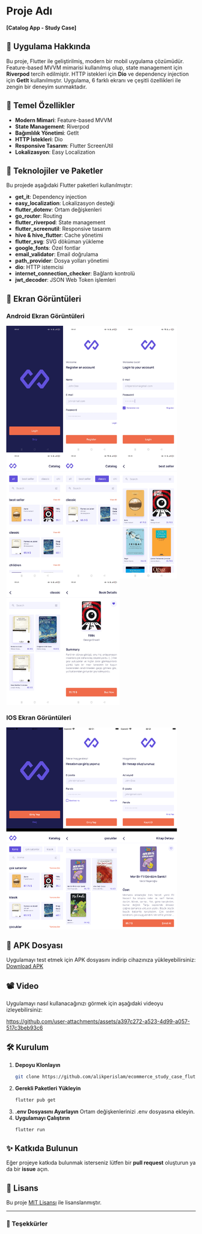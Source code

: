 # Proje Adı
**[Catalog App - Study Case]**

## 📱 Uygulama Hakkında
Bu proje, Flutter ile geliştirilmiş, modern bir mobil uygulama çözümüdür. Feature-based MVVM mimarisi kullanılmış olup, state management için **Riverpod** tercih edilmiştir. HTTP istekleri için **Dio** ve dependency injection için **GetIt** kullanılmıştır. Uygulama, 6 farklı ekranı ve çeşitli özellikleri ile zengin bir deneyim sunmaktadır.

## 🎯 Temel Özellikler
- **Modern Mimari**: Feature-based MVVM
- **State Management**: Riverpod
- **Bağımlılık Yönetimi**: GetIt
- **HTTP İstekleri**: Dio
- **Responsive Tasarım**: Flutter ScreenUtil
- **Lokalizasyon**: Easy Localization

## 🚀 Teknolojiler ve Paketler
Bu projede aşağıdaki Flutter paketleri kullanılmıştır:

- **get_it**: Dependency injection
- **easy_localization**: Lokalizasyon desteği
- **flutter_dotenv**: Ortam değişkenleri
- **go_router**: Routing
- **flutter_riverpod**: State management
- **flutter_screenutil**: Responsive tasarım
- **hive & hive_flutter**: Cache yönetimi
- **flutter_svg**: SVG döküman yükleme
- **google_fonts**: Özel fontlar
- **email_validator**: Email doğrulama
- **path_provider**: Dosya yolları yönetimi
- **dio**: HTTP istemcisi
- **internet_connection_checker**: Bağlantı kontrolü
- **jwt_decoder**: JSON Web Token işlemleri

## 📸 Ekran Görüntüleri
### Android Ekran Görüntüleri
<div style="display: flex; flex-wrap: wrap;">
    <img src="https://raw.githubusercontent.com/alikperislam/alikperislam/main/catalog_app_assets/android/1.jpg" alt="1" style="width: 30%;">
    <img src="https://raw.githubusercontent.com/alikperislam/alikperislam/main/catalog_app_assets/android/2.jpg" alt="2" style="width: 30%;">
    <img src="https://raw.githubusercontent.com/alikperislam/alikperislam/main/catalog_app_assets/android/3.jpg" alt="3" style="width: 30%;">
    <img src="https://raw.githubusercontent.com/alikperislam/alikperislam/main/catalog_app_assets/android/4.jpg" alt="4" style="width: 30%;">
    <img src="https://raw.githubusercontent.com/alikperislam/alikperislam/main/catalog_app_assets/android/5.jpg" alt="5" style="width: 30%;">
    <img src="https://raw.githubusercontent.com/alikperislam/alikperislam/main/catalog_app_assets/android/6.jpg" alt="6" style="width: 30%;">
    <img src="https://raw.githubusercontent.com/alikperislam/alikperislam/main/catalog_app_assets/android/7.jpg" alt="7" style="width: 30%;">
    <img src="https://raw.githubusercontent.com/alikperislam/alikperislam/main/catalog_app_assets/android/8.jpg" alt="8" style="width: 30%;">
</div>

### IOS Ekran Görüntüleri
<div style="display: flex; flex-wrap: wrap;">
    <img src="https://raw.githubusercontent.com/alikperislam/alikperislam/main/catalog_app_assets/ios/1.png" alt="1" style="width: 30%;">
    <img src="https://raw.githubusercontent.com/alikperislam/alikperislam/main/catalog_app_assets/ios/2.png" alt="2" style="width: 30%;">
    <img src="https://raw.githubusercontent.com/alikperislam/alikperislam/main/catalog_app_assets/ios/3.png" alt="3" style="width: 30%;">
    <img src="https://raw.githubusercontent.com/alikperislam/alikperislam/main/catalog_app_assets/ios/4.png" alt="4" style="width: 30%;">
    <img src="https://raw.githubusercontent.com/alikperislam/alikperislam/main/catalog_app_assets/ios/5.png" alt="5" style="width: 30%;">
    <img src="https://raw.githubusercontent.com/alikperislam/alikperislam/main/catalog_app_assets/ios/6.png" alt="6" style="width: 30%;">
</div>


## 📂 APK Dosyası
Uygulamayı test etmek için APK dosyasını indirip cihazınıza yükleyebilirsiniz:
[Download APK](https://github.com/alikperislam/alikperislam/blob/main/catalog_app_assets/app-release.apk)

## 📽️ Video  
Uygulamayı nasıl kullanacağınızı görmek için aşağıdaki videoyu izleyebilirsiniz:  


https://github.com/user-attachments/assets/a397c272-a523-4d99-a057-517c3beb93c6





## 🛠️ Kurulum
1. **Depoyu Klonlayın**
   ```bash
   git clone https://github.com/alikperislam/ecommerce_study_case_flutter_mvvm_riverpod.git
   ```
2. **Gerekli Paketleri Yükleyin**
   ```bash
   flutter pub get
   ```
3. **.env Dosyasını Ayarlayın**
   Ortam değişkenlerinizi .env dosyasına ekleyin.
4. **Uygulamayı Çalıştırın**
   ```bash
   flutter run
   ```

## ✨ Katkıda Bulunun
Eğer projeye katkıda bulunmak isterseniz lütfen bir **pull request** oluşturun ya da bir **issue** açın.

## 📜 Lisans
Bu proje [MIT Lisansı](LICENSE) ile lisanslanmıştır.

---

### 👏 Teşekkürler

